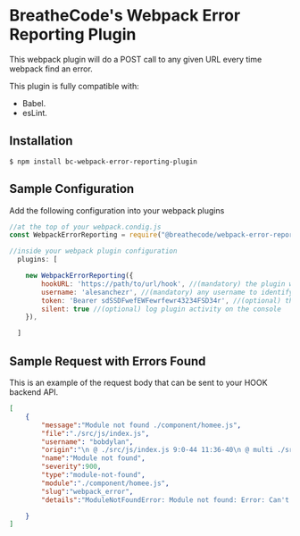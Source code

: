 # BreatheCode's Webpack Error Reporting Plugin

This webpack plugin will do a POST call to any given URL every time webpack find an error.

This plugin is fully compatible with:
- Babel.
- esLint.

## Installation

```
$ npm install bc-webpack-error-reporting-plugin
```

## Sample Configuration

Add the following configuration into your webpack plugins

```js
//at the top of your webpack.condig.js
const WebpackErrorReporting = require("@breathecode/webpack-error-reporting-plugin");

//inside your webpack plugin configuration
  plugins: [

    new WebpackErrorReporting({
        hookURL: 'https://path/to/url/hook', //(mandatory) the plugin will POST the array of errors to this url
        username: 'alesanchezr', //(mandatory) any username to identify the developer (it will be passed on each error)
        token: 'Bearer sdSSDFwefEWFewrfewr43234FSD34r', //(optional) this will be the authorization header
        silent: true //(optional) log plugin activity on the console
    }),

  ]

```

## Sample Request with Errors Found

This is an example of the request body that can be sent to your HOOK backend API.

```json
[
	{
		"message":"Module not found ./component/homee.js",
		"file":"./src/js/index.js",
        "username": "bobdylan",
		"origin":"\n @ ./src/js/index.js 9:0-44 11:36-40\n @ multi ./src/js/index.js",
		"name":"Module not found",
		"severity":900,
		"type":"module-not-found",
		"module":"./component/homee.js",
		"slug":"webpack_error",
		"details":"ModuleNotFoundError: Module not found: Error: Can't resolve './component/homee.js' in '/workspace/webpack-reporting-plugin/_sandbox/src/js'"

	}
]
```